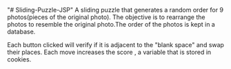 "# Sliding-Puzzle-JSP" 
A sliding puzzle that generates a random order for 9 photos(pieces of the original photo).
The objective is to rearrange the photos to resemble the original photo.The order of the photos is kept in a database.

Each button clicked will verify if it is adjacent to the "blank space" and swap their places.
Each move increases the score , a variable that is stored in cookies.
